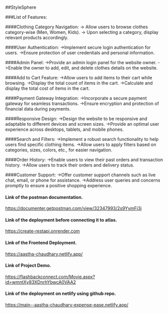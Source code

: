 ##StyleSphere

###List of Features:

####Clothing Category Navigation:
-> Allow users to browse clothes category-wise (Men, Women, Kids).
-> Upon selecting a category, display relevant products accordingly.

####User Authentication:
->Implement secure login authentication for users.
->Ensure protection of user credentials and personal information.

####Admin Panel:
->Provide an admin login panel for the website owner.
->Enable the owner to add, edit, and delete clothes details on the website.

####Add to Cart Feature:
->Allow users to add items to their cart while browsing.
->Display the total count of items in the cart.
->Calculate and display the total cost of items in the cart.

####Payment Gateway Integration:
->Incorporate a secure payment gateway for seamless transactions.
->Ensure encryption and protection of financial data during payments.

####Responsive Design:
->Design the website to be responsive and adaptable to different devices and screen sizes.
->Provide an optimal user experience across desktops, tablets, and mobile phones.

####Search and Filters:
->Implement a robust search functionality to help users find specific clothing items.
->Allow users to apply filters based on categories, sizes, colors, etc., for easier navigation.

####Order History:
->Enable users to view their past orders and transaction history.
->Allow users to track their orders and delivery status.

####Customer Support:
->Offer customer support channels such as live chat, email, or phone for assistance.
->Address user queries and concerns promptly to ensure a positive shopping experience.

#### Link of the postman documentation.

https://documenter.getpostman.com/view/32347993/2s9YymFj3j

#### Link of the deployment before connecting it to atlas.
https://create-restapi.onrender.com

#### Link of the Frontend Deployment.

https://aastha-chaudhary.netlify.app/

#### Link of Project Demo.
https://flashbackconnect.com/Movie.aspx?id=wmntXy83XDnrhYbwcA0VAA2

#### Link of the deployment on netlify using github repo.
https://main--aastha-chaudhary-expense-ease.netlify.app/
